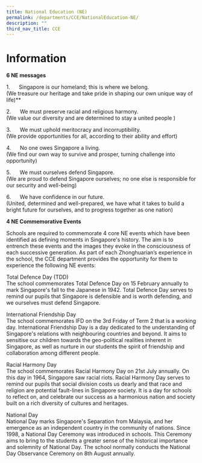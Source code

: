 ```yaml
---
title: National Education (NE)
permalink: /departments/CCE/NationalEducation-NE/
description: ""
third_nav_title: CCE
---
```

Information
=======================

**6 NE messages**

1.      Singapore is our homeland; this is where we belong.  
(We treasure our heritage and take pride in shaping our own unique way of life)**

2.      We must preserve racial and religious harmony.  
(We value our diversity and are determined to stay a united people )

3.      We must uphold meritocracy and incorruptibility.  
(We provide opportunities for all, according to their ability and effort)

4.      No one owes Singapore a living.  
(We find our own way to survive and prosper, turning challenge into opportunity)

5.      We must ourselves defend Singapore.  
(We are proud to defend Singapore ourselves; no one else is responsible for our security and well-being)

6.      We have confidence in our future.  
(United, determined and well-prepared, we have what it takes to build a bright future for ourselves, and to progress together as one nation)


**4 NE Commemorative Events**

Schools are required to commemorate 4 core NE events which have been identified as defining moments in Singapore's history. The aim is to entrench these events and the images they evoke in the consciousness of each successive generation. As part of each Zhonghuarian’s experience in the school, the CCE department provides the opportunity for them to experience the following NE events:

Total Defence Day (TDD)  
The school commemorates Total Defence Day on 15 February annually to mark Singapore's fall to the Japanese in 1942. Total Defence Day serves to remind our pupils that Singapore is defensible and is worth defending, and we ourselves must defend Singapore.    

International Friendship Day  
The school commemorates IFD on the 3rd Friday of Term 2 that is a working day. International Friendship Day is a day dedicated to the understanding of Singapore's relations with neighbouring countries and beyond. It aims to sensitise our children towards the geo-political realities inherent in Singapore, as well as nurture in our students the spirit of friendship and collaboration among different people.  
  
Racial Harmony Day  
The school commemorates Racial Harmony Day on 21st July annually. On this day in 1964, Singapore saw racial riots. Racial Harmony Day serves to remind our pupils that social division costs us dearly and that race and religion are potential fault-lines in Singapore society. It is a day for schools to reflect on, and celebrate our success as a harmonious nation and society built on a rich diversity of cultures and heritages.  
  
National Day  
National Day marks Singapore's Separation from Malaysia, and her emergence as an independent country in the community of nations. Since 1998, a National Day Ceremony was introduced in schools. This Ceremony aims to bring to the students a greater sense of the historical importance and solemnity of National Day. The school normally conducts the National Day Observance Ceremony on 8th August annually.